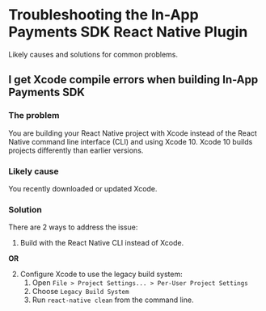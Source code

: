# Troubleshooting the In-App Payments SDK React Native Plugin

Likely causes and solutions for common problems.

## I get Xcode compile errors when building In-App Payments SDK

### The problem

You are building your React Native project with Xcode instead of the React Native
command line interface (CLI) and using Xcode 10. Xcode 10 builds projects
differently than earlier versions.

### Likely cause

You recently downloaded or updated Xcode.

### Solution

There are 2 ways to address the issue:

1. Build with the React Native CLI instead of Xcode.

**OR**

2. Configure Xcode to use the legacy build system:
    1. Open `File > Project Settings... > Per-User Project Settings`
    2. Choose `Legacy Build System`
    3. Run `react-native clean` from the command line.
